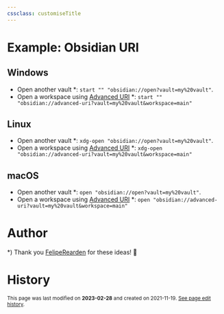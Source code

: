 ```yaml
---
cssclass: customiseTitle
---
```

# Example: Obsidian URI

## Windows
- Open another vault \*: `start "" "obsidian://open?vault=my%20vault"`.
- Open a workspace using [Advanced URI](https://github.com/Vinzent03/obsidian-advanced-uri) \*: `start "" "obsidian://advanced-uri?vault=my%20vault&workspace=main"`

## Linux
- Open another vault \*: `xdg-open "obsidian://open?vault=my%20vault"`.
- Open a workspace using [Advanced URI](https://github.com/Vinzent03/obsidian-advanced-uri) \*: `xdg-open "obsidian://advanced-uri?vault=my%20vault&workspace=main"`

## macOS
- Open another vault \*: `open "obsidian://open?vault=my%20vault"`.
- Open a workspace using [Advanced URI](https://github.com/Vinzent03/obsidian-advanced-uri) \*: `open "obsidian://advanced-uri?vault=my%20vault&workspace=main"`

# Author
\*) Thank you [FelipeRearden](https://github.com/FelipeRearden) for these ideas! 🙂

# History
<small>This page was last modified on <strong>2023-02-28</strong> and created on 2021-11-19. <a href="https://github.com/Taitava/obsidian-shellcommands-documentation/commits/main/./Example%20shell%20commands/Obsidian%20URI.md">See page edit history</a>.</small>
